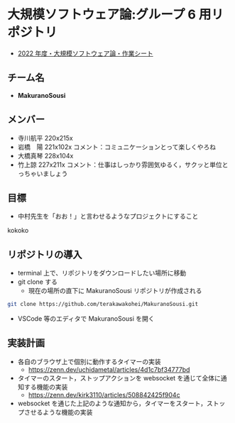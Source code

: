 # 大規模ソフトウェア論:グループ 6 用リポジトリ

- [2022 年度・大規模ソフトウェア論・作業シート](https://docs.google.com/spreadsheets/d/1pnvH78sYDOkxq2UYTylRxDqKGj_zEgqcnl-wCCvn24M/edit#gid=0)

## チーム名

- **MakuranoSousi**

## メンバー

- 寺川航平 220x215x
- 岩橋　陽 221x102x コメント：コミュニケーションとって楽しくやろね
- 大橋真琴 228x104x
- 竹上諒 227x211x コメント：仕事はしっかり雰囲気ゆるく，サクッと単位とっちゃいましょう

## 目標

- 中村先生を「おお！」と言わせるようなプロジェクトにすること

kokoko

## リポジトリの導入

- terminal 上で、リポジトリをダウンロードしたい場所に移動
- git clone する
  - 現在の場所の直下に MakuranoSousi リポジトリが作成される

```bash
git clone https://github.com/terakawakohei/MakuranoSousi.git
```

- VSCode 等のエディタで MakuranoSousi を開く

## 実装計画

- 各自のブラウザ上で個別に動作するタイマーの実装
  - https://zenn.dev/uchidametal/articles/4d1c7bf34777bd
- タイマーのスタート，ストップアクションを websocket を通じて全体に通知する機能の実装
  - https://zenn.dev/kirk3110/articles/508842425f904c
- websocket を通じた上記のような通知から，タイマーをスタート，ストップさせるような機能の実装
